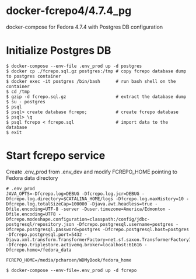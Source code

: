 # docker-fcrepo4/4.7.4_pg
docker-compose for Fedora 4.7.4 with Postgres DB configuration

# Initialize Postgres DB

```shell
$ docker-compose --env-file .env_prod up -d postgres
$ docker cp ./fcrepo.sql.gz postgres:/tmp # copy fcrepo database dump to postgres container
$ docker exec -it postgres /bin/bash      # run bash shell on the container
$ cd /tmp
$ gzip -d fcrepo.sql.gz                   # extract the database dump
$ su - postgres
$ psql
$ psql> create database fcrepo;           # create fcrepo database
$ psql> \q
$ psql fcrepo < fcrepo.sql                # import data to the database
$ exit
```

# Start fcrepo service
Create .env_prod from .env_dev and modify FCREPO_HOME pointing to Fedora data directory

```shell
# .env_prod
JAVA_OPTS=-Dfcrepo.log=DEBUG -Dfcrepo.log.jcr=DEBUG -Dfcrepo.log.directory=$CATALINA_HOME/logs -Dfcrepo.log.maxHistory=10 -Dfcrepo.log.totalSizeCap=100000 -Djava.awt.headless=true -Dfile.encoding=UTF-8 -server -Duser.timezone=America/Edmonton -Dfile.encoding=UTF8 -Dfcrepo.modeshape.configuration=classpath:/config/jdbc-postgresql/repository.json -Dfcrepo.postgresql.username=postgres -Dfcrepo.postgresql.password=postgres -Dfcrepo.postgresql.host=postgres -Dfcrepo.postgresql.port=5432 -Djava.xml.transform.TransformerFactory=net.sf.saxon.TransformerFactoryImpl -Dfcrepo.triplestore.activemq.broker=localhost:61616 -Dfcrepo.home=/fedora_data

FCREPO_HOME=/media/pcharoen/WDMyBook/fedora_home
```

```shell
$ docker-compose --env-file=.env_prod up -d fcrepo
```
